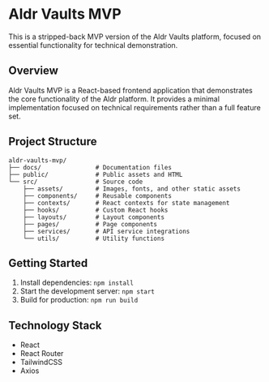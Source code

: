 # Aldr Vaults MVP

This is a stripped-back MVP version of the Aldr Vaults platform, focused on essential functionality for technical demonstration.

## Overview

Aldr Vaults MVP is a React-based frontend application that demonstrates the core functionality of the Aldr platform. It provides a minimal implementation focused on technical requirements rather than a full feature set.

## Project Structure

```
aldr-vaults-mvp/
├── docs/               # Documentation files
├── public/             # Public assets and HTML
└── src/                # Source code
    ├── assets/         # Images, fonts, and other static assets
    ├── components/     # Reusable components
    ├── contexts/       # React contexts for state management
    ├── hooks/          # Custom React hooks
    ├── layouts/        # Layout components
    ├── pages/          # Page components
    ├── services/       # API service integrations
    └── utils/          # Utility functions
```

## Getting Started

1. Install dependencies: `npm install`
2. Start the development server: `npm start`
3. Build for production: `npm run build`

## Technology Stack

- React
- React Router
- TailwindCSS
- Axios